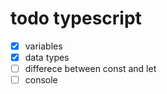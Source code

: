 # todo typescript
- [x] variables
- [x] data types
- [ ] differece between const and let
- [ ] console
